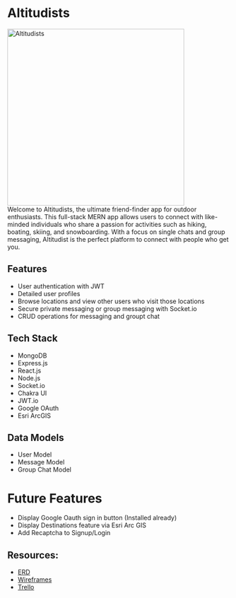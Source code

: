 # Altitudists
<div>
  <img alt="Altitudists" height="400" src="https://i.ibb.co/bPnsFTR/Screenshot-2024-05-11-at-2-19-42-PM.png" />
</div>
Welcome to Altitudists, the ultimate friend-finder app for outdoor enthusiasts. This full-stack MERN app allows users to connect with like-minded individuals who share a passion for activities such as hiking, boating, skiing, and snowboarding. With a focus on single chats and group messaging, Altitudist is the perfect platform to connect with people who get you.

## Features
- User authentication with JWT
- Detailed user profiles
- Browse locations and view other users who visit those locations
- Secure private messaging or group messaging with Socket.io
- CRUD operations for messaging and groupt chat

## Tech Stack
- MongoDB
- Express.js
- React.js
- Node.js
- Socket.io
- Chakra UI
- JWT.io
- Google OAuth
- Esri ArcGIS

## Data Models
- User Model
- Message Model
- Group Chat Model

# Future Features
- Display Google Oauth sign in button (Installed already)
- Display Destinations feature via Esri Arc GIS
- Add Recaptcha to Signup/Login

## Resources: 
- [ERD](https://lucid.app/lucidchart/98ba1ef3-186b-486d-8ca9-fbeaa744c7dd/edit?viewport_loc=775%2C175%2C1370%2C761%2C0_0&invitationId=inv_85bfd777-8d83-4601-a4e2-4b1d26d0a5dd)
- [Wireframes](https://www.figma.com/design/0vTaQP6AS6Pp5eIXkO5VZQ/Altitudists?node-id=0%3A1&t=x42EleY9MNMl6JgG-1)
- [Trello](https://trello.com/invite/b/KrsRvsDb/ATTIedfd0cefe7b5143fe05cbfc4eeabc29936F385F2/altitudist)
